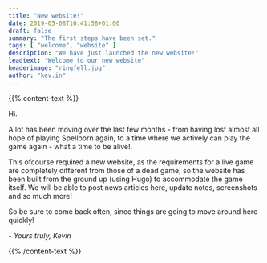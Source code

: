 ```yaml
---
title: "New website!"
date: 2019-05-08T16:41:58+01:00
draft: false
summary: "The first steps have been set."
tags: [ "welcome", "website" ]
description: "We have just launched the new website!"
leadtext: "Welcome to our new website"
headerimage: "ringfell.jpg"
author: "kev.in"
---
```


{{% content-text %}}

  <p>Hi.</p>
  <p>A lot has been moving over the last few months - from having lost almost all hope of playing Spellborn again, to a time where we actively can play the game again - what a time to be alive!.</p>
  <p>This ofcourse required a new website, as the requirements for a live game are completely different from those of a dead game, so the website has been built from the ground up (using Hugo) to accommodate the game itself. We will be able to post news articles here, update notes, screenshots and so much more!</p>
  <p>So be sure to come back often, since things are going to move around here quickly!</p>
  <p><i>- Yours truly, Kevin</i></p>

{{% /content-text %}}


